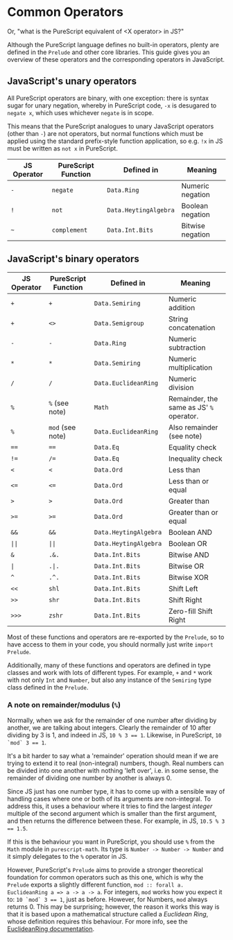 # Common Operators

Or, "what is the PureScript equivalent of \<X operator\> in JS?"

Although the PureScript language defines no built-in operators, plenty are defined in the `Prelude` and other core libraries. This guide gives you an overview of these operators and the corresponding operators in JavaScript.

## JavaScript's unary operators

All PureScript operators are binary, with one exception: there is syntax sugar for unary negation, whereby in PureScript code, `-x` is desugared to `negate x`, which uses whichever `negate` is in scope.

This means that the PureScript analogues to unary JavaScript operators (other than `-`) are not operators, but normal functions which must be applied using the standard prefix-style function application, so e.g. `!x` in JS must be written as `not x` in PureScript.

| JS Operator | PureScript Function | Defined in            | Meaning          |
|-------------|---------------------|-----------------------|------------------|
| `-`         | `negate`            | `Data.Ring`           | Numeric negation |
| `!`         | `not`               | `Data.HeytingAlgebra` | Boolean negation |
| `~`         | `complement`        | `Data.Int.Bits`       | Bitwise negation |

## JavaScript's binary operators

| JS Operator | PureScript Function | Defined in            | Meaning                                  |
|-------------|---------------------|-----------------------|------------------------------------------|
| `+`         | `+`                 | `Data.Semiring`       | Numeric addition                         |
| `+`         | `<>`                | `Data.Semigroup`      | String concatenation                     |
| `-`         | `-`                 | `Data.Ring`           | Numeric subtraction                      |
| `*`         | `*`                 | `Data.Semiring`       | Numeric multiplication                   |
| `/`         | `/`                 | `Data.EuclideanRing`  | Numeric division                         |
| `%`         | `%` (see note)      | `Math`                | Remainder, the same as JS' `%` operator. |
| `%`         | `mod` (see note)    | `Data.EuclideanRing`  | Also remainder (see note)                |
| `==`        | `==`                | `Data.Eq`             | Equality check                           |
| `!=`        | `/=`                | `Data.Eq`             | Inequality check                         |
| `<`         | `<`                 | `Data.Ord`            | Less than                                |
| `<=`        | `<=`                | `Data.Ord`            | Less than or equal                       |
| `>`         | `>`                 | `Data.Ord`            | Greater than                             |
| `>=`        | `>=`                | `Data.Ord`            | Greater than or equal                    |
| `&&`        | `&&`                | `Data.HeytingAlgebra` | Boolean AND                              |
| `\|\|`      | `\|\|`              | `Data.HeytingAlgebra` | Boolean OR                               |
| `&`         | `.&.`               | `Data.Int.Bits`       | Bitwise AND                              |
| `\|`        | `.\|.`              | `Data.Int.Bits`       | Bitwise OR                               |
| `^`         | `.^.`               | `Data.Int.Bits`       | Bitwise XOR                              |
| `<<`        | `shl`               | `Data.Int.Bits`       | Shift Left                               |
| `>>`        | `shr`               | `Data.Int.Bits`       | Shift Right                              |
| `>>>`       | `zshr`              | `Data.Int.Bits`       | Zero-fill Shift Right                    |

Most of these functions and operators are re-exported by the `Prelude`, so to have access to them in your code, you should normally just write `import Prelude`.

Additionally, many of these functions and operators are defined in type classes and work with lots of different types. For example, `+` and `*` work with not only `Int` and `Number`, but also any instance of the `Semiring` type class defined in the `Prelude`.

### A note on remainder/modulus (`%`)

Normally, when we ask for the remainder of one number after dividing by another, we are talking about integers. Clearly the remainder of 10 after dividing by 3 is 1, and indeed in JS, `10 % 3 == 1`. Likewise, in PureScript, ``10 `mod` 3 == 1``.

It's a bit harder to say what a 'remainder' operation should mean if we are trying to extend it to real (non-integral) numbers, though. Real numbers can be divided into one another with nothing 'left over', i.e. in some sense, the remainder of dividing one number by another is always 0.

Since JS just has one number type, it has to come up with a sensible way of handling cases where one or both of its arguments are non-integral. To address this, it uses a behaviour where it tries to find the largest *integer* multiple of the second argument which is smaller than the first argument, and then returns the difference between these. For example, in JS, `10.5 % 3 == 1.5`.

If this is the behaviour you want in PureScript, you should use `%` from the `Math` module in `purescript-math`. Its type is `Number -> Number -> Number` and it simply delegates to the `%` operator in JS.

However, PureScript's `Prelude` aims to provide a stronger theoretical foundation for common operators such as this one, which is why the `Prelude` exports a slightly different function, `mod :: forall a. EuclideanRing a => a -> a -> a`. For integers, `mod` works how you expect it to: ``10 `mod` 3 == 1``, just as before. However, for Numbers, `mod` always returns 0. This may be surprising; however, the reason it works this way is that it is based upon a mathematical structure called a *Euclidean Ring*, whose definition requires this behaviour. For more info, see the [EuclideanRing documentation](https://pursuit.purescript.org/packages/purescript-prelude/2.1.0/docs/Data.EuclideanRing#t:EuclideanRing).